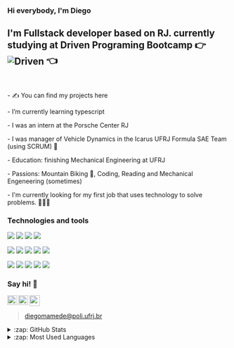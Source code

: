 ### Hi everybody, I'm Diego

## I'm Fullstack developer based on RJ. currently studying at Driven Programing Bootcamp :point_right: <img align=center src="https://img.shields.io/badge/-DRIVEN-%23DA5386?style=for-the-badge" alt="Driven" /> :point_left:

<br />
<p>- ✍ You can find my projects here </P>
<p>- I’m currently learning typescript</P>
<p>- I was an intern at the Porsche Center RJ</P>
<p>- I was manager of Vehicle Dynamics in the Icarus UFRJ Formula SAE Team (using SCRUM) 👀</P>
<p>- Education: finishing Mechanical Engineering at UFRJ</P>
<p>- Passions: Mountain Biking 🚵, Coding, Reading and Mechanical Engeneering (sometimes)</p>
<p>- I'm currently looking for my first job that uses technology to solve problems. 🦸🏼‍♂️</p>

### <p align="left">Technologies and tools</p>
<p>
<img src="https://img.shields.io/badge/-html5-000000?style=for-the-badge" />
<img src="https://img.shields.io/badge/-css3-blue?style=for-the-badge" />
<img src="https://img.shields.io/badge/-javascript-000000?style=for-the-badge" />
<img src="https://img.shields.io/badge/-react-blue?style=for-the-badge" />
</p>
<p>
<img src="https://img.shields.io/badge/-nodejs-000000?style=for-the-badge" />
<img src="https://img.shields.io/badge/-express-blue?style=for-the-badge" />
<img src="https://img.shields.io/badge/-postgresql-000000?style=for-the-badge" />
<img src="https://img.shields.io/badge/-jest-blue?style=for-the-badge" />
<img src="https://img.shields.io/badge/-cypress-000000?style=for-the-badge" />

</p>
<p>
<img src="https://img.shields.io/badge/-git-000000?style=for-the-badge" />
<img src="https://img.shields.io/badge/-trello-blue?style=for-the-badge" />
<img src="https://img.shields.io/badge/-slack-000000?style=for-the-badge" />
<img src="https://img.shields.io/badge/-asana-blue?style=for-the-badge" />
<img src="https://img.shields.io/badge/-SCRUM-000000?style=for-the-badge" />
  
</p>

### Say hi! :wave:
[<img align="left" alt="LinkedIn" width="22px" src="https://cdn.jsdelivr.net/npm/simple-icons@v3/icons/linkedin.svg" />][linkedin]
[<img align="left" alt="Instagram" width="22px" src="https://cdn.jsdelivr.net/npm/simple-icons@v3/icons/instagram.svg" />][instagram]
<a href="mailto:diegomamede@poli.ufrj.br"><img width="24px" src="https://cdn.jsdelivr.net/npm/simple-icons@v3/icons/gmail.svg" width="30px" /></a>
> diegomamede@poli.ufrj.br

<details>
  <summary>:zap: GitHub Stats</summary>
  <img align="left" alt="Pedro's GitHub Stats" src="https://github-readme-stats.vercel.app/api?username=digdiego13&show_icons=true&hide_border=true" />
</details>
<details>
  <summary>:zap: Most Used Languages</summary>
<img align="left" alt="Diego's GitHub Top Languages" src="https://github-readme-stats.vercel.app/api/top-langs/?username=digdiego13" />
</details>

[instagram]: https://www.instagram.com/_diegonogueira_/
[linkedin]: https://www.linkedin.com/in/diego-mamede-nogueira-79a837188/
[portfolio]: https://github.com/digdiego13?tab=repositories
